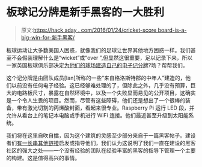 # 板球记分牌是新手黑客的一大胜利

> 原文:[https://hack aday . com/2016/01/24/cricket-score board-is-a-big-win-for-新手黑客/](https://hackaday.com/2016/01/24/cricket-scoreboard-is-a-big-win-for-novice-hackers/)

板球运动让大多数美国人困惑，就像我们的足球让世界其他地方困惑一样。我们甚至不会假装理解什么是“wicket”或“over ”,但显然这很重要，足以记录下来，所以一家英国板球俱乐部决定[为他们的球场建造自己的电子记分牌](https://buildyourownscoreboard.wordpress.com/)?场？帮帮我们。

这个记分牌是由团队成员[Ian]所称的一些“来自格洛斯特郡的中年人”建造的，他们以前没有任何电子经验。这已经够难处理的了，但除此之外，几乎没有预算，巨大的电路板尺寸，暴露在自然环境中，以及一个失败显而易见的公开项目，这确实是一个令人生畏的项目。然而，尽管有这些障碍，他们还是想出了一个很棒的装备，带有激光切割的丙烯酸封面，看起来很专业。Raspberry Pi 运行 LED 段，并允许从看台上的笔记本电脑或手机进行 WiFi 连接。他们最近甚至升级到太阳能系统。

我们将在这里自吹自擂，因为这个建筑的灵感至少部分来自于一篇黑客帖子。建设者们[有一长串其他链接](https://buildyourownscoreboard.wordpress.com/links-to-other-projects/)启发或指导他们，我们认为这说明了我们一直在建设的黑客社区的强大之处——一个没有经验的团队在经验丰富的黑客的指导下管理一个主要的构建。这是值得高兴的事情。